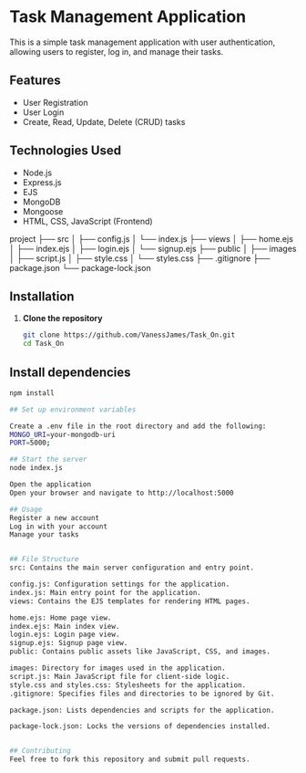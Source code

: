 # Task Management Application

This is a simple task management application with user authentication, allowing users to register, log in, and manage their tasks.

## Features

- User Registration
- User Login
- Create, Read, Update, Delete (CRUD) tasks

## Technologies Used

- Node.js
- Express.js
- EJS
- MongoDB
- Mongoose
- HTML, CSS, JavaScript (Frontend)

project
├── src
│ ├── config.js
│ └── index.js
├── views
│ ├── home.ejs
│ ├── index.ejs
│ ├── login.ejs
│ └── signup.ejs
├── public
│ ├── images
│ ├── script.js
│ ├── style.css
│ └── styles.css
├── .gitignore
├── package.json
└── package-lock.json

## Installation

1. **Clone the repository**
   ```sh
   git clone https://github.com/VanessJames/Task_On.git
   cd Task_On

## Install dependencies
```sh
npm install

## Set up environment variables

Create a .env file in the root directory and add the following:
MONGO_URI=your-mongodb-uri
PORT=5000;

## Start the server
node index.js

Open the application
Open your browser and navigate to http://localhost:5000

## Usage
Register a new account
Log in with your account
Manage your tasks


## File Structure
src: Contains the main server configuration and entry point.

config.js: Configuration settings for the application.
index.js: Main entry point for the application.
views: Contains the EJS templates for rendering HTML pages.

home.ejs: Home page view.
index.ejs: Main index view.
login.ejs: Login page view.
signup.ejs: Signup page view.
public: Contains public assets like JavaScript, CSS, and images.

images: Directory for images used in the application.
script.js: Main JavaScript file for client-side logic.
style.css and styles.css: Stylesheets for the application.
.gitignore: Specifies files and directories to be ignored by Git.

package.json: Lists dependencies and scripts for the application.

package-lock.json: Locks the versions of dependencies installed.


## Contributing
Feel free to fork this repository and submit pull requests.